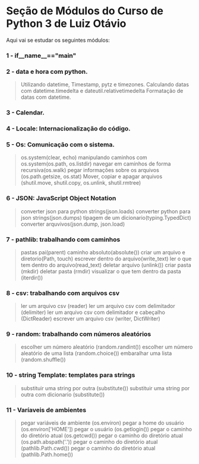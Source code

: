 # Seção de Módulos do Curso de Python 3 de Luiz Otávio
Aqui vai se estudar os seguintes módulos:

### 1 - if__name__=="__main__"

### 2 - data e hora com python.
> Utilizando datetime, Timestamp, pytz e timezones.
> Calculando datas com datetime.timedelta e dateutil.relativetimedelta 
> Formatação de datas com datetime.

### 3 - Calendar.

### 4 - Locale: Internacionalização do código.

### 5 - Os: Comunicação com o sistema.
> os.system(clear, echo)
> manipulando caminhos com os.system(os.path, os.listdir)
> navegar em caminhos de forma recursiva(os.walk)
> pegar informações sobre os arquivos (os.path.getsize, os.stat)
> Mover, copiar e apagar arquivos (shutil.move, shutil.copy, os.unlink, shutil.rmtree)


### 6 - JSON: JavaScript Object Notation
> converter json para python strings(json.loads)
> converter python para json strings(json.dumps)
> tipagem de um dicionario(typing.TypedDict)
> converter arquvivos(json.dump, json.load)

### 7 - pathlib: trabalhando com caminhos
> pastas pai(parent)
> caminho absoluto(absolute())
> criar um arquivo e diretorio(Path, touch)
> escrever dentro do arquivo(write_text)
> ler o que tem dentro do arquivo(read_text)
> deletar arquivo (unlink())
> criar pasta (mkdir)
> deletar pasta (rmdir)
> visualizar o que tem dentro da pasta (iterdir())

### 8 - csv: trabalhando com arquivos csv
> ler um arquivo csv (reader)
> ler um arquivo csv com delimitador (delimiter)
> ler um arquivo csv com delimitador e cabeçalho (DictReader)
> escrever um arquivo csv (writer, DictWriter)

### 9 - random: trabalhando com números aleatórios
> escolher um número aleatório (random.randint())
> escolher um número aleatório de uma lista (random.choice())
> embaralhar uma lista (random.shuffle())

### 10 - string Template: templates para strings
> substituir uma string por outra (substitute())
> substituir uma string por outra com dicionario (substitute())

### 11 - Varíaveis de ambientes
> pegar variáveis de ambiente (os.environ)
> pegar a home do usuário (os.environ['HOME'])
> pegar o usuário (os.getlogin())
> pegar o caminho do diretório atual (os.getcwd())
> pegar o caminho do diretório atual (os.path.abspath('.'))
> pegar o caminho do diretório atual (pathlib.Path.cwd())
> pegar o caminho do diretório atual (pathlib.Path.home())

